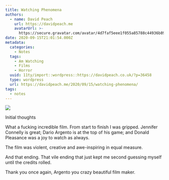 ```yaml
---
title: Watching Phenomena
authors:
  - name: David Peach
    url: https://davidpeach.me
    avatarUrl: >-
      https://secure.gravatar.com/avatar/4d7faf5eee1f055a85788c44936b8995eaab6dfb004e7854ec747ccb272e91ee?s=96&d=mm&r=g
date: 2020-09-15T21:01:54.000Z
metadata:
  categories:
    - Notes
  tags:
    - Am Watching
    - Films
    - Horror
  uuid: 11ty/import::wordpress::https://davidpeach.co.uk/?p=36458
  type: wordpress
  url: https://davidpeach.me/2020/09/15/watching-phenomena/
tags:
  - notes
---
```

[![](/assets/Phenomena-300x176-UriT3KmBLc7A.png)](/assets/Phenomena-300x176-UriT3KmBLc7A.png)

Initial thoughts

What a fucking incredible film. From start to finish I was gripped. Jennifer Connelly is great; Dario Argento is at the top of his game; and Donald Pleasance was a joy to watch as always.

The film was violent, creative and awe-inspiring in equal measure.

And that ending. That vile ending that just kept me second guessing myself until the credits rolled.

Thank you once again, Argento you crazy beautiful film maker.